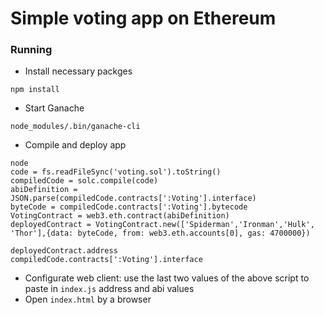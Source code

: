 # Simple voting app on Ethereum

### Running
* Install necessary packges
```
npm install
```
* Start Ganache
```
node_modules/.bin/ganache-cli
```
* Compile and deploy app
```
node
code = fs.readFileSync('voting.sol').toString()
compiledCode = solc.compile(code)
abiDefinition = JSON.parse(compiledCode.contracts[':Voting'].interface)
byteCode = compiledCode.contracts[':Voting'].bytecode
VotingContract = web3.eth.contract(abiDefinition)
deployedContract = VotingContract.new(['Spiderman','Ironman','Hulk', 'Thor'],{data: byteCode, from: web3.eth.accounts[0], gas: 4700000})

deployedContract.address
compiledCode.contracts[':Voting'].interface
```
* Configurate web client: use the last two values of the above script to paste in `index.js` address and abi values
* Open `index.html` by a browser
